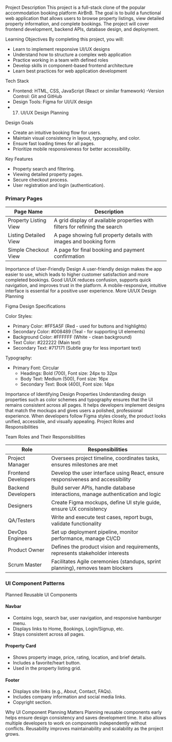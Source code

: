  Project Description
This project is a full-stack clone of the popular accommodation booking platform AirBnB. The goal is to build a functional web application that allows users to browse property listings, view detailed property information, and complete bookings. The project will cover frontend development, backend APIs, database design, and deployment.

 Learning Objectives
By completing this project, you will:

- Learn to implement responsive UI/UX designs
- Understand how to structure a complex web application
- Practice working in a team with defined roles
- Develop skills in component-based frontend architecture
- Learn best practices for web application development

 Tech Stack
- Frontend: HTML, CSS, JavaScript (React or similar framework)
-Version Control: Git and GitHub
- Design Tools: Figma for UI/UX design
- 17. UI/UX Design Planning

 Design Goals
- Create an intuitive booking flow for users.
- Maintain visual consistency in layout, typography, and color.
- Ensure fast loading times for all pages.
- Prioritize mobile responsiveness for better accessibility.

 Key Features
- Property search and filtering.
- Viewing detailed property pages.
- Secure checkout process.
- User registration and login (authentication).

### Primary Pages

| Page Name               | Description                                                                 |
|-------------------------|-----------------------------------------------------------------------------|
| Property Listing View   | A grid display of available properties with filters for refining the search |
| Listing Detailed View   | A page showing full property details with images and booking form           |
| Simple Checkout View    | A page for final booking and payment confirmation                           |

 Importance of User-Friendly Design
A user-friendly design makes the app easier to use, which leads to higher customer satisfaction and more completed bookings. Good UI/UX reduces confusion, supports quick navigation, and improves trust in the platform. A mobile-responsive, intuitive interface is essential for a positive user experience.
  More UI/UX Design Planning

 Figma Design Specifications

Color Styles:
- Primary Color: #FF5A5F (Red - used for buttons and highlights)
- Secondary Color: #008489 (Teal - for supporting UI elements)
- Background Color: #FFFFFF (White - clean background)
- Text Color: #222222 (Main text)
- Secondary Text: #717171 (Subtle gray for less important text)

Typography:
- Primary Font: Circular
  - Headings: Bold (700), Font size: 24px to 32px
  - Body Text: Medium (500), Font size: 16px
  - Secondary Text: Book (400), Font size: 14px

 Importance of Identifying Design Properties
Understanding design properties such as color schemes and typography ensures that the UI remains consistent across all pages. It helps developers implement designs that match the mockups and gives users a polished, professional experience. When developers follow Figma styles closely, the product looks unified, accessible, and visually appealing.
 Project Roles and Responsibilities

 Team Roles and Their Responsibilities

| Role              | Responsibilities                                                                 |
|-------------------|----------------------------------------------------------------------------------|
| Project Manager     | Oversees project timeline, coordinates tasks, ensures milestones are met              |
| Frontend Developers | Develop the user interface using React, ensure responsiveness and accessibility      |
|Backend Developers  | Build server APIs, handle database interactions, manage authentication and logic     |
| Designers| Create Figma mockups, define UI style guide, ensure UX consistency                   |
| QA/Testers          | Write and execute test cases, report bugs, validate functionality                    |
| DevOps Engineers    | Set up deployment pipeline, monitor performance, manage CI/CD                        |
| Product Owner       | Defines the product vision and requirements, represents stakeholder interests        |
| Scrum Master        | Facilitates Agile ceremonies (standups, sprint planning), removes team blockers      |
 ### UI Component Patterns

 Planned Reusable UI Components
#### Navbar
   - Contains logo, search bar, user navigation, and responsive hamburger menu.
   - Displays links to Home, Bookings, Login/Signup, etc.
   - Stays consistent across all pages.

#### Property Card
   - Shows property image, price, rating, location, and brief details.
   - Includes a favorite/heart button.
   - Used in the property listing grid.

#### Footer
   - Displays site links (e.g., About, Contact, FAQs).
   - Includes company information and social media links.
   - Copyright section.

 Why UI Component Planning Matters
Planning reusable components early helps ensure design consistency and saves development time. It also allows multiple developers to work on components independently without conflicts. Reusability improves maintainability and scalability as the project grows.
